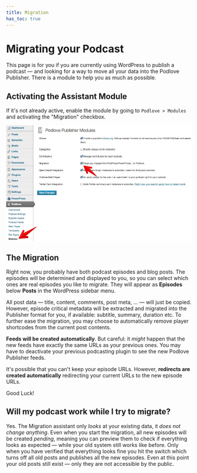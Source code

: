 ```yaml
---
title: Migration
has_toc: true
---
```


# Migrating your Podcast

This page is for you if you are currently using WordPress to publish a podcast — and looking for a way to move all your data into the Podlove Publisher. There is a module to help you as much as possible.

## Activating the Assistant Module

If it's not already active, enable the module by going to `Podlove > Modules` and activating the "Migration" checkbox.

<a href="/assets/images/migration/activate.jpg" class="th radius">
	<img src="/assets/images/migration/activate.jpg" />
</a>

## The Migration

Right now, you probably have both podcast episodes and blog posts. The episodes will be determined and displayed to you, so you can select which ones are real episodes you like to migrate. They will appear as **Episodes** below **Posts** in the WordPress sidebar menu.

All post data — title, content, comments, post meta, ... — will just be copied. However, episode critical metadata will be extracted and migrated into the Publisher format for you, if available: subtitle, summary, duration etc. To further ease the migration, you may choose to automatically remove player shortcodes from the current post contents.

**Feeds will be created automatically**. But careful: it _might_ happen that the new feeds have exactly the same URLs as your previous ones. You may have to deactivate your previous podcasting plugin to see the new Podlove Publisher feeds.

It's possible that you can't keep your episode URLs. However, **redirects are created automatically** redirecting your current URLs to the new episode URLs.

Good Luck!

## Will my podcast work while I try to migrate?

Yes. The Migration assistant only *looks* at your existing data, it *does not change anything*. Even when you start the migration, all new episodes will be created *pending*, meaning you can preview them to check if everything looks as expected — while your old system still works like before. Only when you have verified that everything looks fine you hit the switch which turns off all old posts and publishes all the new episodes. Even at this point your old posts still exist — only they are not accessible by the public.
